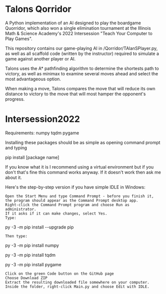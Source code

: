 # Talons Qorridor

A Python implementation of an AI designed to play the boardgame Quorridor, which also won a single elimination tournament at the Illinois Math & Science Academy's 2022 Intersession "Teach Your Computer to Play Games".

This repository contains our game-playing AI in /Qorridor/TAlanSPlayer.py, as well as all scaffold code (written by the instructor) required to simulate a game against another player or AI.

Talons uses the A* pathfinding algorithm to determine the shortests path to victory, as well as minimax to examine several moves ahead and select the most advantageous option.

When making a move, Talons compares the move that will reduce its own distance to victory to the move that will most hamper the opponent's progress.

# Intersession2022

Requirements: numpy tqdm pygame

Installing these packages should be as simple as opening command prompt and typing

pip install [package name]

If you know what it is I recommend using a virtual environment but if you don't that's fine this command works anyway. If it doesn't work then ask me about it.

Here's the step-by-step version if you have simple IDLE in Windows:

    Open the Start Menu and type Command Prompt - before you finish it, the program should appear as the Command Prompt desktop app.
    Right-click the Command Prompt program and choose Run as administrator.
    If it asks if it can make changes, select Yes.
    Type:

py -3 -m pip install --upgrade pip

    Then type:

py -3 -m pip install numpy

py -3 -m pip install tqdm

py -3 -m pip install pygame

    Click on the green Code button on the GitHub page
    Choose Download ZIP
    Extract the resulting downloaded file somewhere on your computer.
    Inside the folder, right-click Main.py and choose Edit with IDLE.

